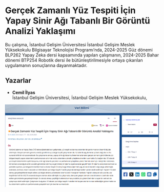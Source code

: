 # Gerçek Zamanlı Yüz Tespiti İçin Yapay Sinir Ağı Tabanlı Bir Görüntü Analizi Yaklaşımı

Bu çalışma, İstanbul Gelişim Üniversitesi İstanbul Gelişim Meslek Yüksekokulu Bilgisayar Teknolojisi Programı’nda, 2024-2025 Güz dönemi BLP262 Yapay Zeka dersi kapsamında yapılan çalışmanın, 2024-2025 Bahar dönemi BTP254 Robotik dersi ile bütünleştirilmesiyle ortaya çıkarılan uygulamanın sonuçlarına dayanmaktadır.

## Yazarlar

- **Cemil İlyas**    
  İstanbul Gelişim Üniversitesi, İstanbul Gelişim Meslek Yüksekokulu, 


![alternatif metin](https://github.com/acetinkaya/gercekzamanliyuztespiticinyapaysiniragitabanlibirgoruntuanaliziyaklasimi/blob/main/ysa1.png)


